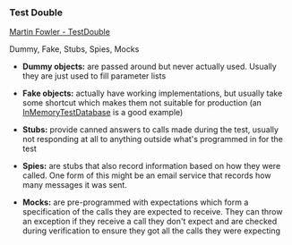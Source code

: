 ### Test Double

[Martin Fowler - TestDouble](http://www.martinfowler.com/bliki/TestDouble.html)

Dummy, Fake, Stubs, Spies, Mocks

- **Dummy objects:** are passed around but never actually used. Usually they are just used to fill parameter lists

- **Fake objects:** actually have working implementations, but usually take some shortcut which makes them not suitable for production (an [InMemoryTestDatabase](http://www.martinfowler.com/bliki/InMemoryTestDatabase.html) is a good example)

- **Stubs:** provide canned answers to calls made during the test, usually not responding at all to anything outside what's programmed in for the test

- **Spies:** are stubs that also record information based on how they were called. One form of this might be an email service that records how many messages it was sent.

- **Mocks:** are pre-programmed with expectations which form a specification of the calls they are expected to receive. They can throw an exception if they receive a call they don't expect and are checked during verification to ensure they got all the calls they were expecting
